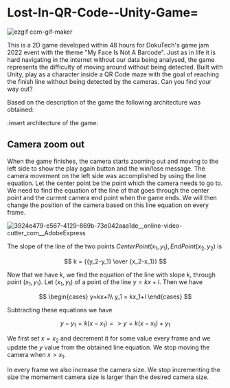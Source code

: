 # Lost-In-QR-Code--Unity-Game=

![ezgif com-gif-maker](https://user-images.githubusercontent.com/84543584/198857459-6cdb77f8-689d-4ddc-a401-c483218d4f0f.gif)

This is a 2D game developed within 48 hours for DokuTech's game jam 2022 event with the theme "My Face Is Not A Barcode". Just as in life it is hard navigating in the internet without our data being analysed, the game represents the difficulty of moving around without being detected. Built with Unity, play as a character inside a QR Code maze with the goal of reaching the finish line without being detected by the cameras. Can you find your way out? 

Based on the description of the game the following architecture was obtained: 

:insert architecture of the game: 

## Camera zoom out 

When the game finishes, the camera starts zooming out and moving to the left side to show the play again button and the win/lose message. The camera movement on the left side was accomplished by using the line equation. Let the center point be the point which the camera needs to go to. We need to find the equation of the line of that goes through the center point and the current camera end point when the game ends. We will then change the position of the camera based on this line equation on every frame.

![3924e479-e567-4129-869b-73e042aaa1de__online-video-cutter_com__AdobeExpress](https://user-images.githubusercontent.com/84543584/198856787-6231eb54-6684-4739-8915-f5cb04f0a578.gif)


The slope of the line of the two points $CenterPoint(x_1,y_1), EndPoint(x_2,y_2)$ is 

$$ k = {{y_2-y_1} \over {x_2-x_1}} $$ 

Now that we have $k$, we find the equation of the line with slope k, through point $(x_1,y_1).$ Let $(x_1, y_1)$ of a point of the line $y=kx+l$. Then we have 

$$
\begin{cases} 
y=kx+l\\
y_1 = kx_1+l 
\end{cases}
$$

Subtracting these equations we have 

$$ y-y_1 = k(x-x_1) => y=k(x-x_1) +y_1 $$

We first set $x=x_2$ and decrement it for some value every frame and we update the $y$ value from the obtained line equation. We stop moving the camera when $x >x_1$.

In every frame we also increase the camera size. We stop incrementing the size the momement camera size is larger than the desired camera size. 
